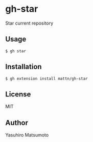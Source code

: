 # gh-star

Star current repository

## Usage

```
$ gh star
```

## Installation

```
$ gh extension install mattn/gh-star
```

## License

MIT

## Author

Yasuhiro Matsumoto
